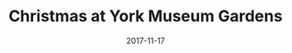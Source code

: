 ﻿---
campaign-uuid: c-e9e02458-34c1-4f63-b4f7-da03e54e2160
type: Offer
category: Entertainment
date: 2017-11-17
end-date: 2018-01-01
disable-form: false
is_promoted: true
has_entry_page: false
extra-css: ""

logo-left-title: "See Tickets"
logo-left-href: "https://www.seetickets.com/tour/christmas-at-york-museum-gardens"
logo-left-image: "seetickets-logo.png"

banner-img: "seeticketsyorkmuseumgardens-main_image.jpg"
hero-header: "seetickets_offer_yorkmuseumgardens"
competition-description: "Christmas at York Museum Gardens: experience the magic after dark

- York's newest Christmas attraction
- The first ever enchanted trail through York Museum Gardens at Christmas
- A spectacle of beautiful light installations and illuminations along the trail
- An after-dark explosion of festive colour and twinkling lights "
hero-subheader: ""

title: "Christmas at York Museum Gardens"
bg-image-hero: ""
bg-image-first: ""
bg-image-second: ""

section1-content: >
    <p>0</p>
    <p>0</p>
    <p>0</p>

section2-content: >
    <p>0</p>
    <p>0</p>
    <p>0</p>

entry-title: 
terms-confirmation: >
    
entry-content: >
    <p>0</p>
    <p>0</p>

---